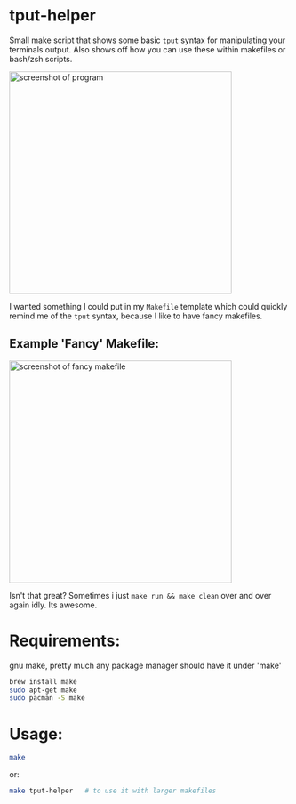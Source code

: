 # tput-helper
Small make script that shows some basic `tput` syntax for manipulating your terminals output.
Also shows off how you can use these within makefiles or bash/zsh scripts.

<img width="400" alt="screenshot of program" src="https://github.com/user-attachments/assets/bceeb44f-faa1-4589-9456-8491b8c4ed3b" />

I wanted something I could put in my `Makefile` template which could quickly remind me of the `tput` syntax, because I like to have fancy makefiles. 
<br>
## Example 'Fancy' Makefile:
<img width="400" alt="screenshot of fancy makefile" src="https://github.com/user-attachments/assets/86e24cc5-4d88-498b-8cf5-bf1fb8b718b3" />

Isn't that great? Sometimes i just `make run && make clean` over and over again idly. Its awesome.

# Requirements:
gnu make, pretty much any package manager should have it under 'make'
```bash
brew install make
sudo apt-get make
sudo pacman -S make
```

# Usage:
```bash
make
```
or:
``` bash
make tput-helper   # to use it with larger makefiles
```

